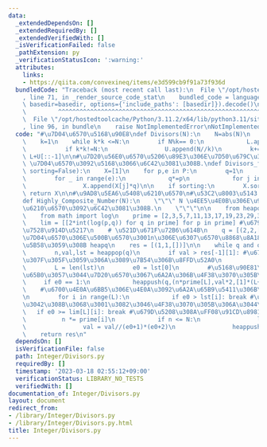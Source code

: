 ```yaml
---
data:
  _extendedDependsOn: []
  _extendedRequiredBy: []
  _extendedVerifiedWith: []
  _isVerificationFailed: false
  _pathExtension: py
  _verificationStatusIcon: ':warning:'
  attributes:
    links:
    - https://qiita.com/convexineq/items/e3d599cb9f91a73f936d
  bundledCode: "Traceback (most recent call last):\n  File \"/opt/hostedtoolcache/Python/3.11.2/x64/lib/python3.11/site-packages/onlinejudge_verify/documentation/build.py\"\
    , line 71, in _render_source_code_stat\n    bundled_code = language.bundle(stat.path,\
    \ basedir=basedir, options={'include_paths': [basedir]}).decode()\n          \
    \         ^^^^^^^^^^^^^^^^^^^^^^^^^^^^^^^^^^^^^^^^^^^^^^^^^^^^^^^^^^^^^^^^^^^^^^^^^^^^^^^^^\n\
    \  File \"/opt/hostedtoolcache/Python/3.11.2/x64/lib/python3.11/site-packages/onlinejudge_verify/languages/python.py\"\
    , line 96, in bundle\n    raise NotImplementedError\nNotImplementedError\n"
  code: "#\u7D04\u6570\u5168\u90E8\ndef Divisors(N):\n    N=abs(N)\n    L,U=[],[]\n\
    \    k=1\n    while k*k <=N:\n        if N%k== 0:\n            L.append(k)\n \
    \           if k*k!=N:\n                U.append(N//k)\n        k+=1\n    return\
    \ L+U[::-1]\n\n#\u7D20\u56E0\u6570\u5206\u89E3\u306E\u7D50\u679C\u304B\u3089,\
    \ \u7D04\u6570\u3092\u5168\u3066\u6C42\u3081\u308B.\ndef Divisors_from_Prime_Factor(P,\
    \ sorting=False):\n    X=[1]\n    for p,e in P:\n        q=1\n        n=len(X)\n\
    \        for _ in range(e):\n            q*=p\n            for j in range(n):\n\
    \                X.append(X[j]*q)\n\n    if sorting:\n        X.sort()\n\n   \
    \ return X\n\n#\u9AD8\u5EA6\u5408\u6210\u6570\n#\u53C2\u8003\u5143:https://qiita.com/convexineq/items/e3d599cb9f91a73f936d\n\
    def Highly_Composite_Number(N):\n    \"\"\" N \u4EE5\u4E0B\u306E\u9AD8\u5EA6\u5408\
    \u6210\u6570\u3092\u6C42\u3081\u308B.\n    \"\"\"\n\n    from heapq import heappop,heappush\n\
    \    from math import log\n    prime = [2,3,5,7,11,13,17,19,23,29,31,37,41,43,47,53,59,61,67,71,73,79,83,89,97,101,103,107,109,113,127,131,137,139,149,151,157,163,167,173,179,181,191,193,197,199,211,223,227,229,233,239,241,251,257,263]\n\
    \    lim = [[2*int(log(p,q)) for q in prime] for p in prime] #\u679D\u5208\u308A\
    \u7528\u914D\u5217\n    # \u521D\u671F\u72B6\u614B\n    q = [(2,2,[1])] # (n,n\u306E\
    \u7D04\u6570\u306E\u500B\u6570\u3001n\u306E\u6307\u6570\u8868\u8A18)\u3092\u4FDD\
    \u5B58\u3059\u308B heapq\n    res = [(1,1,[])]\n\n    while q and q[0][0] <= N:\n\
    \        n,val,lst = heappop(q)\n        if val > res[-1][1]: #\u6761\u4EF6\u3092\
    \u307F\u305F\u3059\u306A\u3089\u7B54\u306B\u8FFD\u52A0\n            res.append((n,val,lst[:]))\n\
    \        L = len(lst)\n        e0 = lst[0]\n        #\u5168\u90E81\u306A\u3089\
    \u65B0\u3057\u3044\u7D20\u6570\u3067\u6A2A\u306B\u4F38\u3070\u305B\u308B\n   \
    \     if e0 == 1:\n            heappush(q,(n*prime[L],val*2,[1]*(L+1)))\n    \
    \    #\u6700\u4E0A\u6BB5\u306E\u4E0A\u3092\u6A2A\u65B9\u5411\u306B\u7A4D\u3080\
    \n        for i in range(L):\n            if e0 > lst[i]: break #\u6BB5\u5DEE\u304C\
    \u3042\u308B\u3068\u3001\u3082\u3046\u4F38\u3070\u305B\u306A\u3044\n         \
    \   if e0 >= lim[L][i]: break #\u679D\u5208\u308A\uFF08\u91CD\u8981\uFF09\n  \
    \          n *= prime[i]\n            if n <= N:\n                lst[i] += 1\n\
    \                val = val//(e0+1)*(e0+2)\n                heappush(q,(n,val,lst[:]))\n\
    \    return res\n"
  dependsOn: []
  isVerificationFile: false
  path: Integer/Divisors.py
  requiredBy: []
  timestamp: '2023-03-18 02:55:12+09:00'
  verificationStatus: LIBRARY_NO_TESTS
  verifiedWith: []
documentation_of: Integer/Divisors.py
layout: document
redirect_from:
- /library/Integer/Divisors.py
- /library/Integer/Divisors.py.html
title: Integer/Divisors.py
---
```


